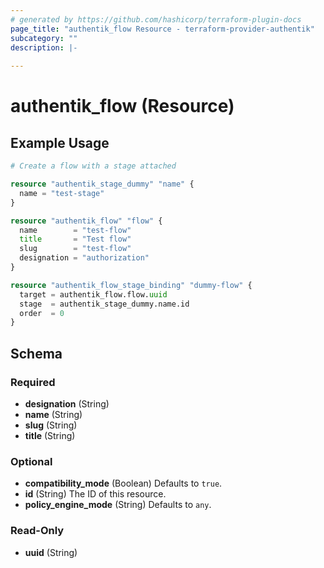 ```yaml
---
# generated by https://github.com/hashicorp/terraform-plugin-docs
page_title: "authentik_flow Resource - terraform-provider-authentik"
subcategory: ""
description: |-
  
---
```


# authentik_flow (Resource)



## Example Usage

```terraform
# Create a flow with a stage attached

resource "authentik_stage_dummy" "name" {
  name = "test-stage"
}

resource "authentik_flow" "flow" {
  name        = "test-flow"
  title       = "Test flow"
  slug        = "test-flow"
  designation = "authorization"
}

resource "authentik_flow_stage_binding" "dummy-flow" {
  target = authentik_flow.flow.uuid
  stage  = authentik_stage_dummy.name.id
  order  = 0
}
```

<!-- schema generated by tfplugindocs -->
## Schema

### Required

- **designation** (String)
- **name** (String)
- **slug** (String)
- **title** (String)

### Optional

- **compatibility_mode** (Boolean) Defaults to `true`.
- **id** (String) The ID of this resource.
- **policy_engine_mode** (String) Defaults to `any`.

### Read-Only

- **uuid** (String)



